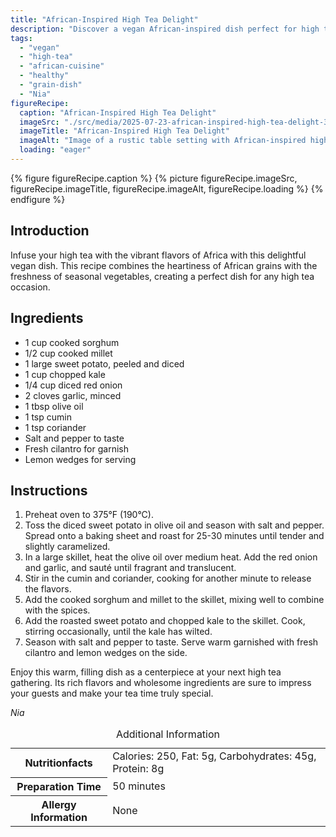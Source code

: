 ```yaml
---
title: "African-Inspired High Tea Delight"
description: "Discover a vegan African-inspired dish perfect for high tea, featuring sorghum, millet, and seasonal vegetables, seasoned with traditional spices."
tags:
  - "vegan"
  - "high-tea"
  - "african-cuisine"
  - "healthy"
  - "grain-dish"
  - "Nia"
figureRecipe: 
  caption: "African-Inspired High Tea Delight"
  imageSrc: "./src/media/2025-07-23-african-inspired-high-tea-delight-3528.png"
  imageTitle: "African-Inspired High Tea Delight"
  imageAlt: "Image of a rustic table setting with African-inspired high tea, featuring a bowl of sorghum and millet with caramelized sweet potatoes and kale, garnished with cilantro and lemon."
  loading: "eager"
---
```


{% figure figureRecipe.caption %}
{% picture figureRecipe.imageSrc, figureRecipe.imageTitle, figureRecipe.imageAlt, figureRecipe.loading %}
{% endfigure %}

## Introduction

Infuse your high tea with the vibrant flavors of Africa with this delightful vegan dish. This recipe combines the heartiness of African grains with the freshness of seasonal vegetables, creating a perfect dish for any high tea occasion.

## Ingredients

- 1 cup cooked sorghum
- 1/2 cup cooked millet
- 1 large sweet potato, peeled and diced
- 1 cup chopped kale
- 1/4 cup diced red onion
- 2 cloves garlic, minced
- 1 tbsp olive oil
- 1 tsp cumin
- 1 tsp coriander
- Salt and pepper to taste
- Fresh cilantro for garnish
- Lemon wedges for serving

## Instructions

1. Preheat oven to 375°F (190°C).
2. Toss the diced sweet potato in olive oil and season with salt and pepper. Spread onto a baking sheet and roast for 25-30 minutes until tender and slightly caramelized.
3. In a large skillet, heat the olive oil over medium heat. Add the red onion and garlic, and sauté until fragrant and translucent.
4. Stir in the cumin and coriander, cooking for another minute to release the flavors.
5. Add the cooked sorghum and millet to the skillet, mixing well to combine with the spices.
6. Add the roasted sweet potato and chopped kale to the skillet. Cook, stirring occasionally, until the kale has wilted.
7. Season with salt and pepper to taste. Serve warm garnished with fresh cilantro and lemon wedges on the side.

Enjoy this warm, filling dish as a centerpiece at your next high tea gathering. Its rich flavors and wholesome ingredients are sure to impress your guests and make your tea time truly special.

*Nia*

<table><caption class='sr-only'>Additional Information</caption><tr><th>Nutritionfacts</th><td>Calories: 250, Fat: 5g, Carbohydrates: 45g, Protein: 8g&nbsp;</td></tr><tr><th>Preparation Time</th><td>50 minutes&nbsp;</td></tr><tr><th>Allergy Information</th><td>None&nbsp;</td></tr></table>

